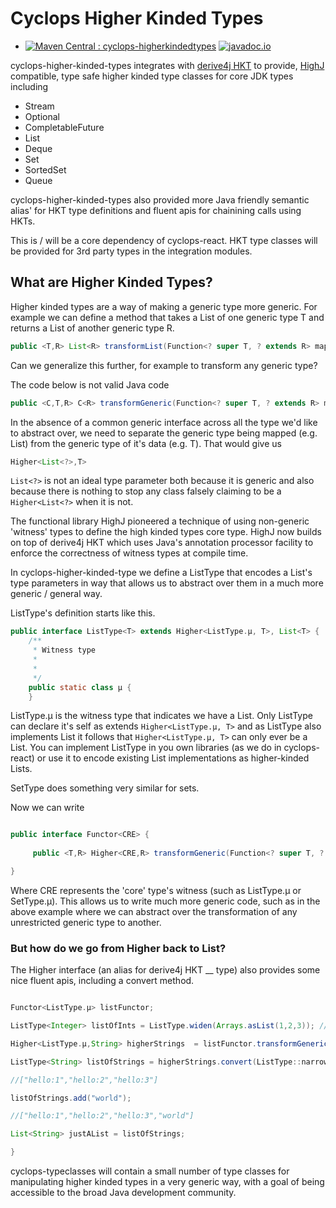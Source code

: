 # Cyclops Higher Kinded Types

* [![Maven Central : cyclops-higherkindedtypes](https://maven-badges.herokuapp.com/maven-central/com.aol.cyclops/cyclops-higherkindedtypes/badge.svg)](https://maven-badges.herokuapp.com/maven-central/com.aol.cyclops/cyclops-higherkindedtypes)  [![javadoc.io](https://javadocio-badges.herokuapp.com/com.aol.cyclops/cyclops-higherkindedtypes/badge.svg)](https://javadocio-badges.herokuapp.com/com.aol.cyclops/cyclops-higherkindedtypes)

cyclops-higher-kinded-types integrates with [derive4j HKT](https://github.com/derive4j/hkt) to provide, [HighJ](https://github.com/highj/highj) compatible, type safe higher kinded type classes for core JDK types including

* Stream
* Optional
* CompletableFuture
* List
* Deque
* Set
* SortedSet
* Queue

cyclops-higher-kinded-types also provided more Java friendly semantic alias' for HKT type definitions and fluent apis for chainining calls using HKTs.

This is / will be a core dependency of cyclops-react. HKT type classes will be provided for 3rd party types in the integration modules.

## What are Higher Kinded Types?

Higher kinded types are a way of making a generic type more generic. For example we can define a method that takes a List of one generic type T and returns a List of another generic type R.

```java
public <T,R> List<R> transformList(Function<? super T, ? extends R> mapper, List<T> list);
```

Can we generalize this further, for example to transform any generic type? 

The code below is not valid Java code

```java
public <C,T,R> C<R> transformGeneric(Function<? super T, ? extends R> mapper, C<T> genericType);
```
In the absence of a common generic interface across all the type we'd like to abstract over, we need to separate the generic type being mapped (e.g. List) from the generic type of it's data (e.g. T). That would give us 

```java
Higher<List<?>,T>
```

``List<?>`` is not an ideal type parameter both because it is generic and also because there is nothing to stop any class falsely claiming to be a ``Higher<List<?>`` when it is not.

The functional library HighJ pioneered a technique of using non-generic 'witness' types to define the high kinded types core type. HighJ now builds on top of derive4j HKT which uses Java's annotation processor facility to enforce the correctness of witness types at compile time.

In cyclops-higher-kinded-type we define a ListType that encodes a List's type parameters in way that allows us to abstract over them in a much more generic / general way.

ListType's definition starts like this.

```java
public interface ListType<T> extends Higher<ListType.µ, T>, List<T> {
    /**
     * Witness type
     * 
     *
     */
    public static class µ {
    }
```


ListType.µ is the witness type that indicates we have a List. Only ListType can declare it's self as extends ``Higher<ListType.µ, T>`` and as ListType also implements List it follows that ``Higher<ListType.µ, T>`` can only ever be a List. You can implement ListType in you own libraries (as we do in cyclops-react) or use it to encode existing List implementations as higher-kinded Lists.

SetType does something very similar for sets.

Now we can write

```java

public interface Functor<CRE> {
    
     public <T,R> Higher<CRE,R> transformGeneric(Function<? super T, ? extends R> mapper, Higher<CRE,T> genericType);

}
```

Where CRE represents the 'core' type's witness (such as ListType.µ or SetType.µ). This allows us to write much more generic code, such as in the above example where we can abstract over the transformation of any unrestricted generic type to another.

### But how do we go from Higher back to List?

The Higher interface (an alias for derive4j HKT __ type) also provides some nice fluent apis, including a convert method.

```java

Functor<ListType.µ> listFunctor;

ListType<Integer> listOfInts = ListType.widen(Arrays.asList(1,2,3)); //widen the generic type to the HKT encoding for Lists    

Higher<ListType.µ,String> higherStrings  = listFunctor.transformGeneric(i->"hello:"+i, listOfInts);

ListType<String> listOfStrings = higherStrings.convert(ListType::narrow);

//["hello:1","hello:2","hello:3"]

listOfStrings.add("world");

//["hello:1","hello:2","hello:3","world"]

List<String> justAList = listOfStrings;

}
```

cyclops-typeclasses will contain a small number of type classes for manipulating higher kinded types in a very generic way, with a goal of being accessible to the broad Java development community.
